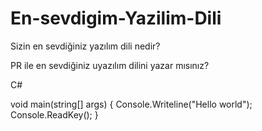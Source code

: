 # En-sevdigim-Yazilim-Dili
Sizin en sevdiğiniz yazılım dili nedir?

PR ile en sevdiğiniz uyazılım dilini yazar mısınız?

C#

void main(string[] args) {
    Console.Writeline("Hello world");
    Console.ReadKey();
}
